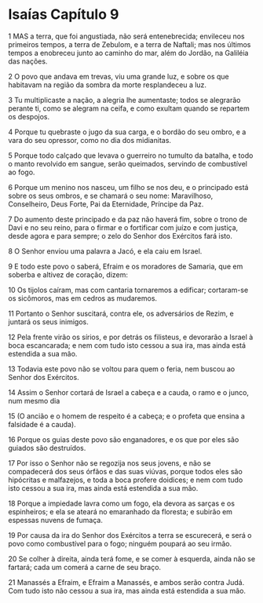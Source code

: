 # Isaías Capítulo 9

1	MAS a terra, que foi angustiada, não será entenebrecida; envileceu nos primeiros tempos, a terra de Zebulom, e a terra de Naftali; mas nos últimos tempos a enobreceu junto ao caminho do mar, além do Jordão, na Galiléia das nações.

2	O povo que andava em trevas, viu uma grande luz, e sobre os que habitavam na região da sombra da morte resplandeceu a luz.

3	Tu multiplicaste a nação, a alegria lhe aumentaste; todos se alegrarão perante ti, como se alegram na ceifa, e como exultam quando se repartem os despojos.

4	Porque tu quebraste o jugo da sua carga, e o bordão do seu ombro, e a vara do seu opressor, como no dia dos midianitas.

5	Porque todo calçado que levava o guerreiro no tumulto da batalha, e todo o manto revolvido em sangue, serão queimados, servindo de combustível ao fogo.

6	Porque um menino nos nasceu, um filho se nos deu, e o principado está sobre os seus ombros, e se chamará o seu nome: Maravilhoso, Conselheiro, Deus Forte, Pai da Eternidade, Príncipe da Paz.

7	Do aumento deste principado e da paz não haverá fim, sobre o trono de Davi e no seu reino, para o firmar e o fortificar com juízo e com justiça, desde agora e para sempre; o zelo do Senhor dos Exércitos fará isto.

8	O Senhor enviou uma palavra a Jacó, e ela caiu em Israel.

9	E todo este povo o saberá, Efraim e os moradores de Samaria, que em soberba e altivez de coração, dizem:

10	Os tijolos caíram, mas com cantaria tornaremos a edificar; cortaram-se os sicômoros, mas em cedros as mudaremos.

11	Portanto o Senhor suscitará, contra ele, os adversários de Rezim, e juntará os seus inimigos.

12	Pela frente virão os sírios, e por detrás os filisteus, e devorarão a Israel à boca escancarada; e nem com tudo isto cessou a sua ira, mas ainda está estendida a sua mão.

13	Todavia este povo não se voltou para quem o feria, nem buscou ao Senhor dos Exércitos.

14	Assim o Senhor cortará de Israel a cabeça e a cauda, o ramo e o junco, num mesmo dia

15	(O ancião e o homem de respeito é a cabeça; e o profeta que ensina a falsidade é a cauda).

16	Porque os guias deste povo são enganadores, e os que por eles são guiados são destruídos.

17	Por isso o Senhor não se regozija nos seus jovens, e não se compadecerá dos seus órfãos e das suas viúvas, porque todos eles são hipócritas e malfazejos, e toda a boca profere doidices; e nem com tudo isto cessou a sua ira, mas ainda está estendida a sua mão.

18	Porque a impiedade lavra como um fogo, ela devora as sarças e os espinheiros; e ela se ateará no emaranhado da floresta; e subirão em espessas nuvens de fumaça.

19	Por causa da ira do Senhor dos Exércitos a terra se escurecerá, e será o povo como combustível para o fogo; ninguém poupará ao seu irmão.

20	Se colher à direita, ainda terá fome, e se comer à esquerda, ainda não se fartará; cada um comerá a carne de seu braço.

21	Manassés a Efraim, e Efraim a Manassés, e ambos serão contra Judá. Com tudo isto não cessou a sua ira, mas ainda está estendida a sua mão.

